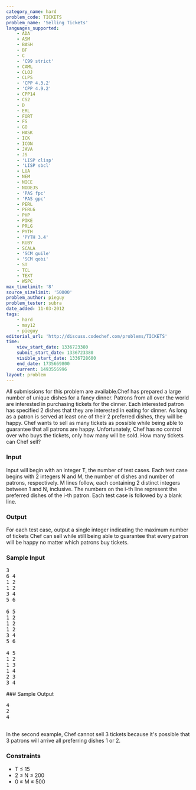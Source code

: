 ```yaml
---
category_name: hard
problem_code: TICKETS
problem_name: 'Selling Tickets'
languages_supported:
    - ADA
    - ASM
    - BASH
    - BF
    - C
    - 'C99 strict'
    - CAML
    - CLOJ
    - CLPS
    - 'CPP 4.3.2'
    - 'CPP 4.9.2'
    - CPP14
    - CS2
    - D
    - ERL
    - FORT
    - FS
    - GO
    - HASK
    - ICK
    - ICON
    - JAVA
    - JS
    - 'LISP clisp'
    - 'LISP sbcl'
    - LUA
    - NEM
    - NICE
    - NODEJS
    - 'PAS fpc'
    - 'PAS gpc'
    - PERL
    - PERL6
    - PHP
    - PIKE
    - PRLG
    - PYTH
    - 'PYTH 3.4'
    - RUBY
    - SCALA
    - 'SCM guile'
    - 'SCM qobi'
    - ST
    - TCL
    - TEXT
    - WSPC
max_timelimit: '8'
source_sizelimit: '50000'
problem_author: pieguy
problem_tester: subra
date_added: 11-03-2012
tags:
    - hard
    - may12
    - pieguy
editorial_url: 'http://discuss.codechef.com/problems/TICKETS'
time:
    view_start_date: 1336723380
    submit_start_date: 1336723380
    visible_start_date: 1336728600
    end_date: 1735669800
    current: 1493556996
layout: problem
---
```

All submissions for this problem are available.Chef has prepared a large number of unique dishes for a fancy dinner. Patrons from all over the world are interested in purchasing tickets for the dinner. Each interested patron has specified 2 dishes that they are interested in eating for dinner. As long as a patron is served at least one of their 2 preferred dishes, they will be happy. Chef wants to sell as many tickets as possible while being able to guarantee that all patrons are happy. Unfortunately, Chef has no control over who buys the tickets, only how many will be sold. How many tickets can Chef sell?

### Input

Input will begin with an integer T, the number of test cases. Each test case begins with 2 integers N and M, the number of dishes and number of patrons, respectively. M lines follow, each containing 2 distinct integers between 1 and N, inclusive. The numbers on the i-th line represent the preferred dishes of the i-th patron. Each test case is followed by a blank line.

### Output

For each test case, output a single integer indicating the maximum number of tickets Chef can sell while still being able to guarantee that every patron will be happy no matter which patrons buy tickets.

### Sample Input

<pre>3
6 4
1 2
1 2
3 4
5 6

6 5
1 2
1 2
1 2
3 4
5 6

4 5
1 2
1 3
1 4
2 3
3 4
</pre>### Sample Output

<pre>
4
2
4

</pre>In the second example, Chef cannot sell 3 tickets because it's possible that 3 patrons will arrive all preferring dishes 1 or 2.

### Constraints

- T ≤ 15
- 2 ≤ N ≤ 200
- 0 ≤ M ≤ 500
